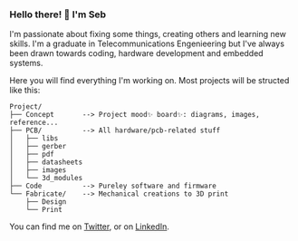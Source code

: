### Hello there! 👋 I'm Seb

I'm passionate about fixing some things, creating others and learning new skills. I'm a graduate in Telecommunications Engenieering but I've always been drawn towards coding, hardware development and embedded systems.

Here you will find everything I'm working on. Most projects will be structed like this:

```
Project/              
├── Concept       --> Project mood✨ board✨: diagrams, images, reference...
├── PCB/          --> All hardware/pcb-related stuff
│   ├── libs
│   ├── gerber
│   ├── pdf
│   ├── datasheets
│   ├── images
│   └── 3d_modules
├── Code          --> Pureley software and firmware
└── Fabricate/    --> Mechanical creations to 3D print
    ├── Design
    └── Print
```

You can find me on [Twitter](https://twitter.com/sebmirasol), or on [LinkedIn](https://www.linkedin.com/in/sebastian-mirasol/).
